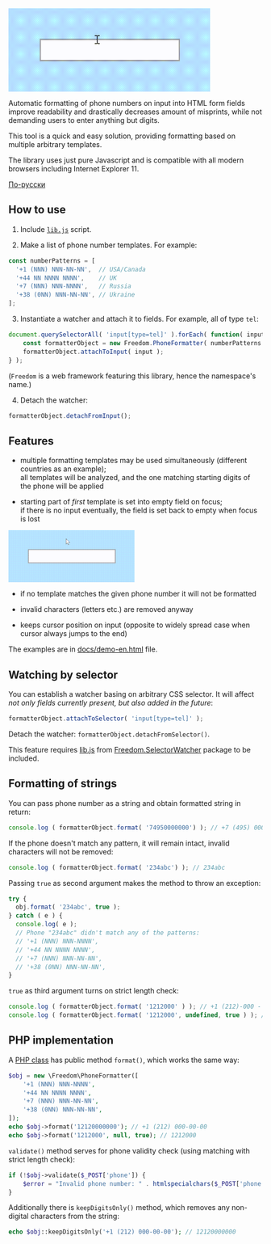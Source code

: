 <img src="https://raw.githubusercontent.com/1234ru/phone-formatter/master/docs/live-en.gif" width="400" align="center">

Automatic formatting of phone numbers on input into HTML form fields improve 
readability and drastically decreases amount of misprints,
while not demanding users to enter anything but digits.

This tool is a quick and easy solution, providing formatting based on multiple arbitrary 
templates.

The library uses just pure Javascript and is compatible with all modern browsers including Internet Explorer 11.

[По-русски](../README.md)


## How to use

1. Include [`lib.js`](../lib.js) script.  

2. Make a list of phone number templates. For example:

```javascript
const numberPatterns = [
  '+1 (NNN) NNN-NN-NN',  // USA/Canada
  '+44 NN NNNN NNNN',    // UK
  '+7 (NNN) NNN-NNNN',   // Russia
  '+38 (0NN) NNN-NN-NN', // Ukraine
];
```

3. Instantiate a watcher and attach it to fields. For example, all of type `tel`:

```javascript
document.querySelectorAll( 'input[type=tel]' ).forEach( function( input ) {
    const formatterObject = new Freedom.PhoneFormatter( numberPatterns );
    formatterObject.attachToInput( input );
} );
```

(`Freedom` is a web framework featuring this library, hence the namespace's name.)

4. Detach the watcher: 
   
```javascript
formatterObject.detachFromInput();
```


## Features


* multiple formatting templates may be used simultaneously (different countries as an 
  example);  
all templates will be analyzed, and the one matching starting digits of the phone will be 
  applied  

* starting part of *first* template is set into empty field on focus;  
if there is no input eventually, the field is set back to empty when focus is lost    
<img src="https://raw.githubusercontent.com/1234ru/phone-formatter/master/docs/blank-input-en.gif" width="250" align="center">

* if no template matches the given phone number it will not be formatted 

* invalid characters (letters etc.) are removed anyway

* keeps cursor position on input (opposite to widely spread case when cursor always jumps to the end)  

The examples are in [docs/demo-en.html](docs/demo-en.html) file.


## Watching by selector

You can establish a watcher basing on arbitrary CSS selector. It will affect *not only 
fields currently present, but also added in the future*:

```javascript
formatterObject.attachToSelector( 'input[type=tel]' );
```

Detach the watcher: `formatterObject.detachFromSelector()`.

This feature requires 
[lib.js](https://github.com/1234ru/selector-watcher/blob/master/lib.js)
from 
[Freedom.SelectorWatcher](https://github.com/1234ru/selector-watcher)
package to be included.


## Formatting of strings

You can pass phone number as a string and obtain formatted string in return:

```javascript
console.log ( formatterObject.format( '74950000000') ); // +7 (495) 000-00-00
```

If the phone doesn't match any pattern, it will remain intact, invalid characters will 
not be removed:

```javascript
console.log ( formatterObject.format( '234abc') ); // 234abc
```

Passing `true` as second argument makes the method to throw an exception: 

```javascript
try {
  obj.format( '234abc', true );
} catch ( e ) {
  console.log( e );
  // Phone "234abc" didn't match any of the patterns:
  // '+1 (NNN) NNN-NNNN',
  // '+44 NN NNNN NNNN',
  // '+7 (NNN) NNN-NN-NN',
  // '+38 (0NN) NNN-NN-NN',
}
```

`true` as third argument turns on strict length check: 

```javascript
console.log ( formatterObject.format( '1212000' ) ); // +1 (212)-000 - phone is formatted
console.log ( formatterObject.format( '1212000', undefined, true ) ); // 1212000 - phone isn't formatted
```


## PHP implementation

A [PHP class](class.php) has public method `format()`, which works the same way:

```php
$obj = new \Freedom\PhoneFormatter([
    '+1 (NNN) NNN-NNNN',
    '+44 NN NNNN NNNN',
    '+7 (NNN) NNN-NN-NN',
    '+38 (0NN) NNN-NN-NN',
]);
echo $obj->format('12120000000'); // +1 (212) 000-00-00
echo $obj->format('1212000', null, true); // 1212000
```

`validate()` method serves for phone validity check (using matching with strict length check):

```php
if (!$obj->validate($_POST['phone']) {
    $error = "Invalid phone number: " . htmlspecialchars($_POST['phone']);
}
```

Additionally there is `keepDigitsOnly()` method, which removes any non-digital 
characters from the string:

```php
echo $obj::keepDigitsOnly('+1 (212) 000-00-00'); // 12120000000
```